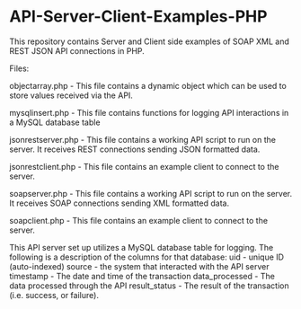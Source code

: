 # API-Server-Client-Examples-PHP
This repository contains Server and Client side examples of SOAP XML and REST JSON API connections in PHP.

Files:

objectarray.php - This file contains a dynamic object which can be used to store values received via the API.

mysqlinsert.php - This file contains functions for logging API interactions in a MySQL database table

jsonrestserver.php - This file contains a working API script to run on the server. It receives REST connections sending JSON formatted data.

jsonrestclient.php - This file contains an example client to connect to the server.

soapserver.php - This file contains a working API script to run on the server. It receives SOAP connections sending XML formatted data.

soapclient.php - This file contains an example client to connect to the server. 

This API server set up utilizes a MySQL database table for logging. The following is a description of the columns for that database:
uid - unique ID (auto-indexed)
source - the system that interacted with the API server
timestamp - The date and time of the transaction
data_processed - The data processed through the API 
result_status - The result of the transaction (i.e. success, or failure).

